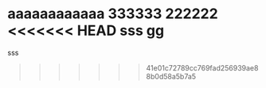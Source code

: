 aaaaaaaaaaaa
333333
222222
<<<<<<< HEAD
sss
gg
=======
sss
>>>>>>> 41e01c72789cc769fad256939ae88b0d58a5b7a5
